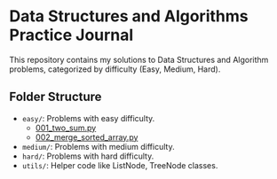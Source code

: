 # Data Structures and Algorithms Practice Journal

This repository contains my solutions to Data Structures and Algorithm problems, categorized by difficulty (Easy, Medium, Hard).

## Folder Structure
- `easy/`: Problems with easy difficulty.
  - [001_two_sum.py](easy/001_two_sum.py)
  - [002_merge_sorted_array.py](easy/002_merge_sorted_array.py)
- `medium/`: Problems with medium difficulty.
- `hard/`: Problems with hard difficulty.
- `utils/`: Helper code like ListNode, TreeNode classes.


